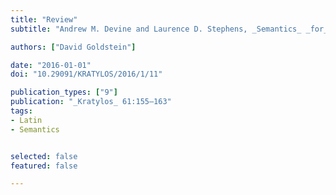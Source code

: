 ```yaml
---
title: "Review" 
subtitle: "Andrew M. Devine and Laurence D. Stephens, _Semantics_ _for_ _Latin_: _An_ _introduction_. Oxford: Oxford University Press."

authors: ["David Goldstein"]

date: "2016-01-01"
doi: "10.29091/KRATYLOS/2016/1/11"

publication_types: ["9"]
publication: "_Kratylos_ 61:155–163"
tags:
- Latin
- Semantics


selected: false
featured: false

---
```

